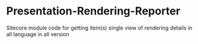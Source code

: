 # Presentation-Rendering-Reporter
Sitecore module code for getting item(s) single view of rendering details in all language in all version
